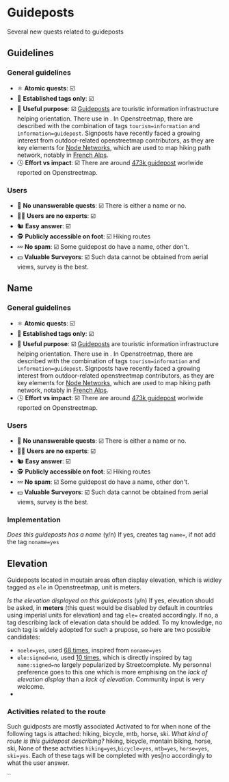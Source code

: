 # Guideposts
Several new quests related to guideposts

## Guidelines

### General guidelines
- ⚛️ **Atomic quests**: ☑️
- 🚧 **Established tags only**: ☑️
- 🤷 **Useful purpose**: ☑️ [Guideposts](https://wiki.openstreetmap.org/wiki/Tag:information%3Dguidepost) are touristic information infrastructure helping orientation. There use in . In Openstreetmap, there are described with the combination of tags `tourism=information` and `information=guidepost`. Signposts have recently faced a growing interest from outdoor-related openstreetmap contributors, as they are key elements for [Node Networks](https://wiki.openstreetmap.org/wiki/Node_Networks), which are used to map hiking path network, notably in [French Alps](https://knooppuntnet.nl/en/map/hiking?position=45.18829306,5.89704611,13).
- 🕓 **Effort vs impact**: ☑️ There are around [473k guidepost](https://taginfo.openstreetmap.org/tags/information=guidepost) worlwide reported on Openstreetmap. 

### Users
- 🤔 **No unanswerable quests**: ☑️ There is either a name or no.
- 👨‍💻 **Users are no experts**: ☑️
- 🐿️ **Easy answer**: ☑️ 
- 🕵️ **Publicly accessible on foot**: ☑️ Hiking routes
- 💤 **No spam**: ☑️ Some guidepost do have a name, other don't.
- 💵 **Valuable Surveyors**: ☑️ Such data cannot be obtained from aerial views, survey is the best.




## Name
### General guidelines
- ⚛️ **Atomic quests**: ☑️
- 🚧 **Established tags only**: ☑️
- 🤷 **Useful purpose**: ☑️ [Guideposts](https://wiki.openstreetmap.org/wiki/Tag:information%3Dguidepost) are touristic information infrastructure helping orientation. There use in . In Openstreetmap, there are described with the combination of tags `tourism=information` and `information=guidepost`. Signposts have recently faced a growing interest from outdoor-related openstreetmap contributors, as they are key elements for [Node Networks](https://wiki.openstreetmap.org/wiki/Node_Networks), which are used to map hiking path network, notably in [French Alps](https://knooppuntnet.nl/en/map/hiking?position=45.18829306,5.89704611,13).
- 🕓 **Effort vs impact**: ☑️ There are around [473k guidepost](https://taginfo.openstreetmap.org/tags/information=guidepost) worlwide reported on Openstreetmap. 

### Users
- 🤔 **No unanswerable quests**: ☑️ There is either a name or no.
- 👨‍💻 **Users are no experts**: ☑️
- 🐿️ **Easy answer**: ☑️ 
- 🕵️ **Publicly accessible on foot**: ☑️ Hiking routes
- 💤 **No spam**: ☑️ Some guidepost do have a name, other don't.
- 💵 **Valuable Surveyors**: ☑️ Such data cannot be obtained from aerial views, survey is the best.

###  Implementation
*Does this guideposts has a name* (y/n)
If yes, creates tag `name=`, if not add the tag `noname=yes`

## Elevation
Guideposts located in moutain areas often display elevation, which is widley tagged as `ele` in Openstreetmap, unit is meters.

*Is the elevation displayed on this guideposts* (y/n)
If yes, elevation should be asked, in **meters** (this quest would be disabled by default in countries using imperial units for elevation) and tag `ele=` created accordingly. 
If no, a tag describing lack of elevation data should be added. To my knowledge, no such tag is widely adopted for such a prupose, so here are two possible candidates:
- `noele=yes`, used [68 times](https://taginfo.openstreetmap.org/keys/noele), inspired from `noname=yes`
- `ele:signed=no`, used [10 times](https://taginfo.openstreetmap.org/search?q=ele%3Asigned%3Dno), which is directly inspired by tag `name:signed=no` largely popularized by Streetcomplete. My personnal preference goes to this one which is more emphising on the *lack of elevation display* than a *lack of elevation*. Community input is very welcome.
- 
### Activities related to the route
Such guidposts are mostly associated
Activated to for when none of the following tags is attached: hiking, bicycle, mtb, horse, ski.
*What kind of route is this guidepost describing?*
 hiking, bicycle, montain biking, horse, ski, None of these actvities
 `hiking=yes`,`bicycle=yes`, `mtb=yes`, `horse=yes`, `ski=yes`.
 Each of these tags will be completed with yes|no accordingly to what the user answer.



``
